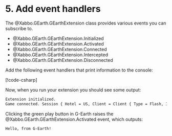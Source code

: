 # 5. Add event handlers

The @Xabbo.GEarth.GEarthExtension class provides various events you can subscribe to.

- @Xabbo.GEarth.GEarthExtension.Initialized
- @Xabbo.GEarth.GEarthExtension.Activated
- @Xabbo.GEarth.GEarthExtension.Connected
- @Xabbo.GEarth.GEarthExtension.Intercepted
- @Xabbo.GEarth.GEarthExtension.Disconnected

Add the following event handlers that print information to the console:

[!code-csharp[](~/snippets/tutorial/5/Program.cs?highlight=12-15)]

Now, when you run your extension you should see some output:

```txt
Extension initialized.
Game connected. Session { Hotel = US, Client = Client { Type = Flash, Identifier = FLASH20, Version = WIN63-202408051224-787955622 } }
```

Clicking the green play button in G-Earth raises the @Xabbo.GEarth.GEarthExtension.Activated event, which outputs:

```txt
Hello, from G-Earth!
```